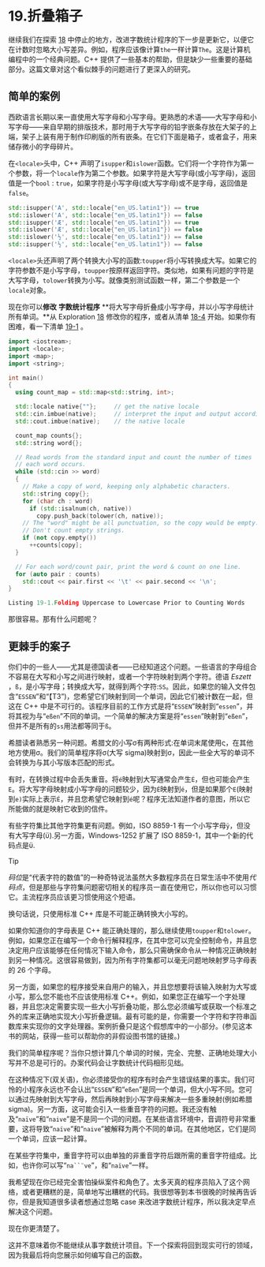 # 19.折叠箱子

继续我们在探索 [18](18.html) 中停止的地方，改进字数统计程序的下一步是更新它，以便它在计数时忽略大小写差异。例如，程序应该像计算`the`一样计算`The`。这是计算机编程中的一个经典问题。C++ 提供了一些基本的帮助，但是缺少一些重要的基础部分。这篇文章对这个看似棘手的问题进行了更深入的研究。

## 简单的案例

西欧语言长期以来一直使用大写字母和小写字母。更熟悉的术语——大写字母和小写字母——来自早期的排版技术，那时用于大写字母的铅字嵌条存放在大架子的上端，架子上装有用于制作印刷版的所有嵌条。在它们下面是箱子，或者盒子，用来储存微小的字母碎片。

在`<locale>`头中，C++ 声明了`isupper`和`islower`函数。它们将一个字符作为第一个参数，将一个`locale`作为第二个参数。如果字符是大写字母(或小写字母)，返回值是一个`bool` : `true`，如果字符是小写字母(或大写字母)或不是字母，返回值是`false`。

```cpp
std::isupper('A', std::locale{"en_US.latin1"}) == true
std::islower('A', std::locale{"en_US.latin1"}) == false
std::isupper('Æ', std::locale{"en_US.latin1"}) == true
std::islower('Æ', std::locale{"en_US.latin1"}) == false
std::islower('½', std::locale{"en_US.latin1"}) == false
std::isupper('½', std::locale{"en_US.latin1"}) == false

```

`<locale>`头还声明了两个转换大小写的函数:`toupper`将小写转换成大写。如果它的字符参数不是小写字母，`toupper`按原样返回字符。类似地，如果有问题的字符是大写字母，`tolower`转换为小写。就像类别测试函数一样，第二个参数是一个`locale`对象。

现在你可以**修改** **字数统计程序** **将大写字母折叠成小写字母，并以小写字母统计所有单词。**从 Exploration [18](18.html) 修改你的程序，或者从清单 [18-4](18.html#PC4) 开始。如果你有困难，看一下清单 [19-1](#PC2) 。

```cpp
import <iostream>;
import <locale>;
import <map>;
import <string>;

int main()
{
  using count_map = std::map<std::string, int>;

  std::locale native{""};     // get the native locale
  std::cin.imbue(native);     // interpret the input and output according to
  std::cout.imbue(native);    // the native locale

  count_map counts{};
  std::string word{};

  // Read words from the standard input and count the number of times
  // each word occurs.
  while (std::cin >> word)
  {
    // Make a copy of word, keeping only alphabetic characters.
    std::string copy{};
    for (char ch : word)
      if (std::isalnum(ch, native))
        copy.push_back(tolower(ch, native));
    // The "word" might be all punctuation, so the copy would be empty.
    // Don't count empty strings.
    if (not copy.empty())
      ++counts[copy];
  }

  // For each word/count pair, print the word & count on one line.
  for (auto pair : counts)
    std::cout << pair.first << '\t' << pair.second << '\n';
}

Listing 19-1.Folding Uppercase to Lowercase Prior to Counting Words

```

那很容易。那有什么问题呢？

## 更棘手的案子

你们中的一些人——尤其是德国读者——已经知道这个问题。一些语言的字母组合不容易在大写和小写之间进行映射，或者一个字符映射到两个字符。德语 *Eszett* ，`ß`，是小写字母；转换成大写，就得到两个字符:`SS`。因此，如果您的输入文件包含“`ESSEN`”和“【T3”)，您希望它们映射到同一个单词，因此它们被计数在一起，但这在 C++ 中是不可行的。该程序目前的工作方式是将“`ESSEN`”映射到“`essen`”，并将其视为与“`eßen`”不同的单词。一个简单的解决方案是将“`essen`”映射到“`eßen`”，但并不是所有的`ss`用法都等同于`ß`。

希腊读者熟悉另一种问题。希腊文的小写σ有两种形式:在单词末尾使用ς，在其他地方使用σ。我们的简单程序将σ(大写 sigma)映射到σ，因此一些全大写的单词不会转换为与其小写版本匹配的形式。

有时，在转换过程中会丢失重音。将`é`映射到大写通常会产生`É`，但也可能会产生`E`。将大写字母映射成小写字母的问题较少，因为`É`映射到`é`，但是如果那个`E`(映射到`e)`实际上表示`É`，并且您希望它映射到`é`呢？程序无法知道作者的意图，所以它所能做的就是映射它收到的信件。

有些字符集比其他字符集更有问题。例如，ISO 8859-1 有一个小写字母`ÿ`，但没有大写字母(ϋ).另一方面，Windows-1252 扩展了 ISO 8859-1，其中一个新的代码点是ϋ.

Tip

*码位*是“代表字符的数值”的一种奇特说法虽然大多数程序员在日常生活中不使用*代码点*，但是那些与字符集问题密切相关的程序员一直在使用它，所以你也可以习惯它。主流程序员应该更习惯使用这个短语。

换句话说，只使用标准 C++ 库是不可能正确转换大小写的。

如果你知道你的字母表是 C++ 能正确处理的，那么继续使用`toupper`和`tolower`。例如，如果您正在编写一个命令行解释程序，在其中您可以完全控制命令，并且您决定用户应该能够在任何情况下输入命令，那么只需确保命令从一种情况正确映射到另一种情况。这很容易做到，因为所有字符集都可以毫无问题地映射罗马字母表的 26 个字母。

另一方面，如果您的程序接受来自用户的输入，并且您想要将该输入映射为大写或小写，那么您不能也不应该使用标准 C++。例如，如果您正在编写一个字处理器，并且您决定需要实现一些大小写折叠功能，那么您必须编写或获取一个标准之外的库来正确地实现大小写折叠逻辑。最有可能的是，你需要一个字符和字符串函数库来实现你的文字处理器。案例折叠只是这个假想库中的一小部分。(参见这本书的网站，获得一些可以帮助你的非假设图书馆的链接。)

我们的简单程序呢？当你只想计算几个单词的时候，完全、完整、正确地处理大小写并不总是可行的。办案代码会让字数统计代码相形见绌。

在这种情况下(双关语)，你必须接受你的程序有时会产生错误结果的事实。我们可怜的小程序永远也不会认出“`ESSEN`”和“`eßen`”是同一个单词，但大小写不同。您可以通过先映射到大写字母，然后再映射到小写字母来解决一些多重映射(例如希腊 sigma)。另一方面，这可能会引入一些重音字符的问题。我还没有触及“`naïve`”和“`naive`”是不是同一个词的问题。在某些语言环境中，音调符号非常重要，这将导致“`naïve`”和“`naive`”被解释为两个不同的单词。在其他地区，它们是同一个单词，应该一起计算。

在某些字符集中，重音字符可以由单独的非重音字符后跟所需的重音字符组成。比如，也许你可以写“`na``¨ve`”，和“`naïve`”一样。

我希望现在你已经完全害怕操纵案件和角色了。太多天真的程序员陷入了这个网络，或者更糟糕的是，简单地写出糟糕的代码。我很想等到本书很晚的时候再告诉你，但是我知道很多读者想通过忽略 case 来改进字数统计程序，所以我决定早点解决这个问题。

现在你更清楚了。

这并不意味着你不能继续从事字数统计项目。下一个探索将回到现实可行的领域，因为我最后将向您展示如何编写自己的函数。